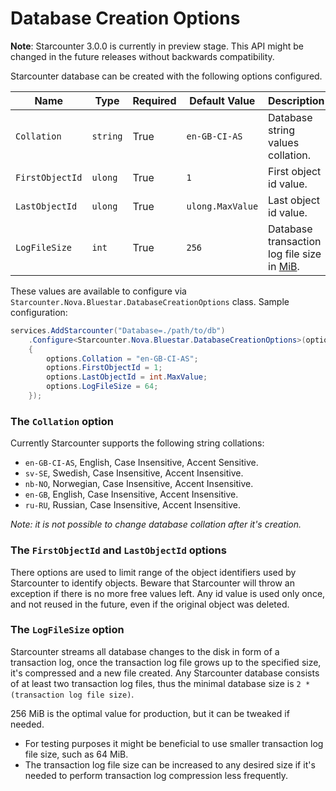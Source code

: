 # Database Creation Options

**Note**: Starcounter 3.0.0 is currently in preview stage. This API might be changed in the future releases without backwards compatibility.

Starcounter database can be created with the following options configured.

| Name            | Type     | Required | Default Value       | Description                                                                          |
|-----------------|----------|----------|---------------------|--------------------------------------------------------------------------------------|
| `Collation`     | `string` | True     | `en-GB-CI-AS`       | Database string values collation.                                                    |
| `FirstObjectId` | `ulong`  | True     | `1`                 | First object id value.                                                               |
| `LastObjectId`  | `ulong`  | True     | `ulong.MaxValue`    | Last object id value.                                                                |
| `LogFileSize`   | `int`    | True     | `256`               | Database transaction log file size in [MiB](https://en.wikipedia.org/wiki/Mebibyte). |

These values are available to configure via `Starcounter.Nova.Bluestar.DatabaseCreationOptions` class. Sample configuration:

```cs
services.AddStarcounter("Database=./path/to/db")
	.Configure<Starcounter.Nova.Bluestar.DatabaseCreationOptions>(options =>
	{
		options.Collation = "en-GB-CI-AS";
		options.FirstObjectId = 1;
		options.LastObjectId = int.MaxValue;
		options.LogFileSize = 64;
	});
```

### The `Collation` option

Currently Starcounter supports the following string collations:

- `en-GB-CI-AS`, English, Case Insensitive, Accent Sensitive.
- `sv-SE`, Swedish, Case Insensitive, Accent Insensitive.
- `nb-NO`, Norwegian, Case Insensitive, Accent Insensitive.
- `en-GB`, English, Case Insensitive, Accent Insensitive.
- `ru-RU`, Russian, Case Insensitive, Accent Insensitive.

*Note: it is not possible to change database collation after it's creation.*

### The `FirstObjectId` and `LastObjectId` options

There options are used to limit range of the object identifiers used by Starcounter to identify objects.
Beware that Starcounter will throw an exception if there is no more free values left.
Any id value is used only once, and not reused in the future, even if the original object was deleted.

### The `LogFileSize` option

Starcounter streams all database changes to the disk in form of a transaction log, once the transaction log file grows up to the specified size, it's compressed and a new file created.
Any Starcounter database consists of at least two transaction log files, thus the minimal database size is `2 * (transaction log file size)`.

256 MiB is the optimal value for production, but it can be tweaked if needed.

- For testing purposes it might be beneficial to use smaller transaction log file size, such as 64 MiB.
- The transaction log file size can be increased to any desired size if it's needed to perform transaction log compression less frequently.